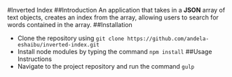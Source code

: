 #Inverted Index
##Introduction
An application that takes in a __JSON__ array of text objects, creates an 
index from the array, allowing users to search for words contained in the array.
##Installation
* Clone the repository using `git clone https://github.com/andela-eshaibu/inverted-index.git`
* Install node modules by typing the command `npm install`
##Usage Instructions
* Navigate to the project repository and run the command `gulp`
